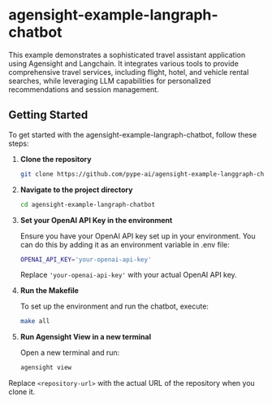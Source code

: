 # agensight-example-langraph-chatbot
This example demonstrates a sophisticated travel assistant application using Agensight and Langchain. It integrates various tools to provide comprehensive travel services, including flight, hotel, and vehicle rental searches, while leveraging LLM capabilities for personalized recommendations and session management.

## Getting Started

To get started with the agensight-example-langraph-chatbot, follow these steps:

1. **Clone the repository**
   ```bash
   git clone https://github.com/pype-ai/agensight-example-langgraph-chatbot
   ```

2. **Navigate to the project directory**
   ```bash
   cd agensight-example-langraph-chatbot
   ```

3. **Set your OpenAI API Key in the environment**
   
   Ensure you have your OpenAI API key set up in your environment. You can do this by adding it as an environment variable in .env file:
   ```bash
   OPENAI_API_KEY='your-openai-api-key'
   ```
   Replace `'your-openai-api-key'` with your actual OpenAI API key.

4. **Run the Makefile**
   
   To set up the environment and run the chatbot, execute:
   ```bash
   make all
   ```

5. **Run Agensight View in a new terminal**
   
   Open a new terminal and run:
   ```bash
   agensight view
   ```

Replace `<repository-url>` with the actual URL of the repository when you clone it.
